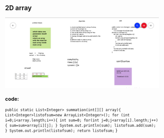 ## 2D array 
![2D array](code4.PNG)

### code:
``public static List<Integer> summation(int[][] array){
    List<Integer>listofsum=new ArrayList<Integer>();
    for (int i=0;i<array.length;i++){
        int sum=0;
    for(int j=0;j<array[i].length;j++){
        sum=sum+array[i][j];
        }
        System.out.println(sum);
        listofsum.add(sum);
    }
    System.out.println(listofsum);
    return listofsum;``
}